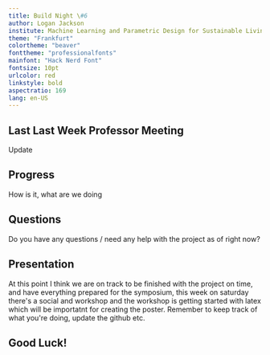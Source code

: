 ```yaml
---
title: Build Night \#6
author: Logan Jackson
institute: Machine Learning and Parametric Design for Sustainable Living
theme: "Frankfurt"
colortheme: "beaver"
fonttheme: "professionalfonts"
mainfont: "Hack Nerd Font"
fontsize: 10pt
urlcolor: red
linkstyle: bold
aspectratio: 169
lang: en-US
---
```


## Last Last Week Professor Meeting
Update

## Progress

How is it, what are we doing

## Questions

Do you have any questions / need any help with the project as of right now?

## Presentation

At this point I think we are on track to be finished with the project on time, and have everything prepared for the symposium, this week on saturday there's a social and workshop and the workshop is getting started with latex which will be importatnt for creating the poster. Remember to keep track of what you're doing, update the github etc.

## Good Luck!

